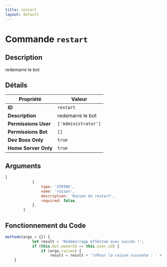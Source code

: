 ```yaml
---
title: restart
layout: default
---
```


# Commande `restart`

## Description

redemarre le bot

## Détails

| Propriété | Valeur |
| --- | --- |
| **ID** | `restart` |
| **Description** | redemarre le bot |
| **Permissions User** | `['Administrator']` |
| **Permissions Bot** | `[]` |
| **Dev Boss Only** | `true` |
| **Home Server Only** | `true` |

## Arguments

```javascript
[
            {
                type: 'STRING',
                name: 'raison',
                description: 'Raison du restart',
                required: false,
            },
        ]
```

## Fonctionnement du Code

```javascript
methode(args = {}) {
            let result = 'Redémarrage efféctué avec succès !';
            if (this.bot.ownerId == this.user.id) {
                if (args.raison) {
                    result = result + '\nPour la raison suivante : ' + args.raison;
	}
```
